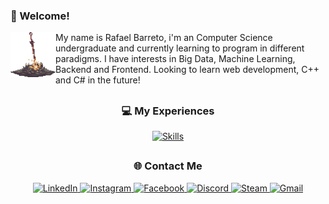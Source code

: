 ### 👋 Welcome!

<img align="left" height="72" width="72" src="https://github.com/rafaell-silva/rafaell-silva/blob/main/gifs/Bonfire.gif">

My name is Rafael Barreto, i'm an Computer Science undergraduate and currently learning to program in different paradigms. I have interests in Big Data, Machine Learning, Backend and Frontend. Looking to learn web development, C++ and C# in the future!

##

<div align="center">  

### 💻 My Experiences 
<p>
    <a href="https://skillicons.dev">
        <img src="https://skillicons.dev/icons?i=python,java,mysql,clojure,git,linux" alt="Skills" />
    </a>
</p>
</div>

##

<div align="center">  

### 🌐 Contact Me  
<p>
    <a href="https://www.linkedin.com/in/rafael-barreto-9016a9350/" target="_blank">
        <img src="https://custom-icon-badges.demolab.com/badge/LinkedIn-0A66C2?logo=linkedin-white&logoColor=fff" alt="LinkedIn">
    </a>
    <a href="https://www.instagram.com/rafaellbrs/" target="_blank">
        <img src="https://img.shields.io/badge/Instagram-%23E4405F.svg?logo=Instagram&logoColor=white" alt="Instagram">
    </a>
    <a href="https://www.facebook.com/rafael.barreto.3139241" target="_blank">
        <img src="https://img.shields.io/badge/Facebook-%231877F2.svg?logo=Facebook&logoColor=white" alt="Facebook">
    </a>
    <a href="https://discordlookup.com/user/300659970582511622" target="_blank">
        <img src="https://img.shields.io/badge/Discord-%235865F2.svg?&logo=discord&logoColor=white" alt="Discord">
    </a>
    <a href="https://steamcommunity.com/profiles/76561198228189260/" target="_blank">
        <img src="https://img.shields.io/badge/Steam-%23000000.svg?logo=steam&logoColor=white" alt="Steam">
    </a>
    <a href="mailto:rafael.barreto.silva@ccc.ufcg.edu.br" target="_blank">
        <img src="https://img.shields.io/badge/Gmail-D14836?logo=gmail&logoColor=white" alt="Gmail">
    </a>
</p>
</div>

